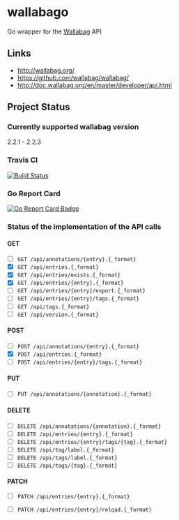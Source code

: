 # wallabago

Go wrapper for the [Wallabag](https://github.com/wallabag/wallabag/) API


## Links

- http://wallabag.org/
- https://github.com/wallabag/wallabag/
- http://doc.wallabag.org/en/master/developer/api.html


## Project Status

### Currently supported wallabag version

2.2.1 - 2.2.3


### Travis CI

[![Build Status](https://travis-ci.org/Strubbl/wallabago.svg?branch=master)](https://travis-ci.org/Strubbl/wallabago)


### Go Report Card

[![Go Report Card Badge](https://goreportcard.com/badge/github.com/Strubbl/wallabago)](https://goreportcard.com/report/github.com/Strubbl/wallabago)


### Status of the implementation of the API calls

#### GET
- [ ] `GET /api/annotations/{entry}.{_format}`
- [x] `GET /api/entries.{_format}`
- [x] `GET /api/entries/exists.{_format}`
- [x] `GET /api/entries/{entry}.{_format}`
- [ ] `GET /api/entries/{entry}/export.{_format}`
- [ ] `GET /api/entries/{entry}/tags.{_format}`
- [ ] `GET /api/tags.{_format}`
- [ ] `GET /api/version.{_format}`

#### POST
- [ ] `POST /api/annotations/{entry}.{_format}`
- [x] `POST /api/entries.{_format}`
- [ ] `POST /api/entries/{entry}/tags.{_format}`

#### PUT
- [ ] `PUT /api/annotations/{annotation}.{_format}`

#### DELETE
- [ ] `DELETE /api/annotations/{annotation}.{_format}`
- [ ] `DELETE /api/entries/{entry}.{_format}`
- [ ] `DELETE /api/entries/{entry}/tags/{tag}.{_format}`
- [ ] `DELETE /api/tag/label.{_format}`
- [ ] `DELETE /api/tags/label.{_format}`
- [ ] `DELETE /api/tags/{tag}.{_format}`

#### PATCH
- [ ] `PATCH /api/entries/{entry}.{_format}`
- [ ] `PATCH /api/entries/{entry}/reload.{_format}`

